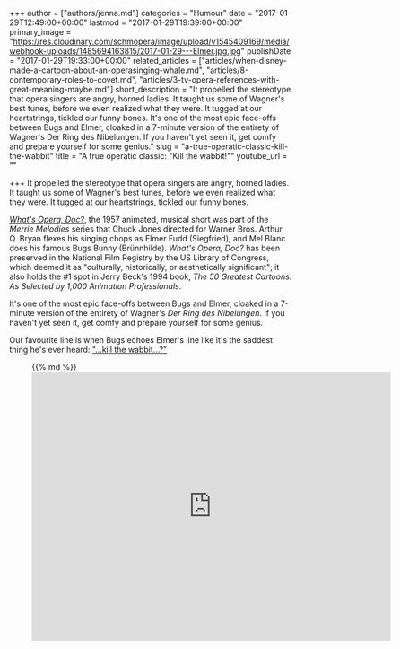 +++
author = ["authors/jenna.md"]
categories = "Humour"
date = "2017-01-29T12:49:00+00:00"
lastmod = "2017-01-29T19:39:00+00:00"
primary_image = "https://res.cloudinary.com/schmopera/image/upload/v1545409169/media/webhook-uploads/1485694163815/2017-01-29---Elmer.jpg.jpg"
publishDate = "2017-01-29T19:33:00+00:00"
related_articles = ["articles/when-disney-made-a-cartoon-about-an-operasinging-whale.md", "articles/8-contemporary-roles-to-covet.md", "articles/3-tv-opera-references-with-great-meaning-maybe.md"]
short_description = "It propelled the stereotype that opera singers are angry, horned ladies. It taught us some of Wagner's best tunes, before we even realized what they were. It tugged at our heartstrings, tickled our funny bones. It's one of the most epic face-offs between Bugs and Elmer, cloaked in a 7-minute version of the entirety of Wagner's Der Ring des Nibelungen. If you haven't yet seen it, get comfy and prepare yourself for some genius."
slug = "a-true-operatic-classic-kill-the-wabbit"
title = "A true operatic classic: \"Kill the wabbit!\""
youtube_url = ""

+++
It propelled the stereotype that opera singers are angry, horned ladies. It taught us some of Wagner's best tunes, before we even realized what they were. It tugged at our heartstrings, tickled our funny bones.

[_What's Opera, Doc?_](http://store.schmopera.com/collections/womens-t-shirts/products/kill-the-wabbit-womens-t-shirt), the 1957 animated, musical short was part of the _Merrie Melodies_ series that Chuck Jones directed for Warner Bros. Arthur Q. Bryan flexes his singing chops as Elmer Fudd (Siegfried), and Mel Blanc does his famous Bugs Bunny (Brünnhilde). _What's Opera, Doc?_ has been preserved in the National Film Registry by the US Library of Congress, which deemed it as "culturally, historically, or aesthetically significant"; it also holds the #1 spot in Jerry Beck's 1994 book, _The 50 Greatest Cartoons: As Selected by 1,000 Animation Professionals_.

It's one of the most epic face-offs between Bugs and Elmer, cloaked in a 7-minute version of the entirety of Wagner's _Der Ring des Nibelungen_. If you haven't yet seen it, get comfy and prepare yourself for some genius.

Our favourite line is when Bugs echoes Elmer's line like it's the saddest thing he's ever heard: ["...kill the wabbit...?"](http://store.schmopera.com/collections/womens-t-shirts/products/kill-the-wabbit-womens-t-shirt)

<figure data-type="video">{{% md %}}<iframe src="https://player.vimeo.com/video/115773980" width="640" height="480" frameborder="0" allow="autoplay; fullscreen" allowfullscreen></iframe>

</figure>